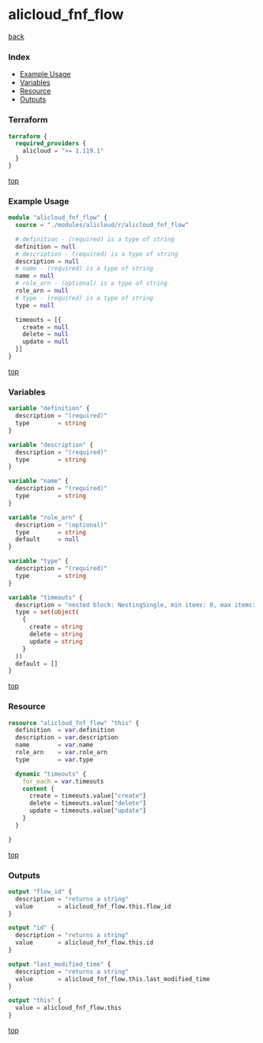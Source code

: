 # alicloud_fnf_flow

[back](../alicloud.md)

### Index

- [Example Usage](#example-usage)
- [Variables](#variables)
- [Resource](#resource)
- [Outputs](#outputs)

### Terraform

```terraform
terraform {
  required_providers {
    alicloud = ">= 1.119.1"
  }
}
```

[top](#index)

### Example Usage

```terraform
module "alicloud_fnf_flow" {
  source = "./modules/alicloud/r/alicloud_fnf_flow"

  # definition - (required) is a type of string
  definition = null
  # description - (required) is a type of string
  description = null
  # name - (required) is a type of string
  name = null
  # role_arn - (optional) is a type of string
  role_arn = null
  # type - (required) is a type of string
  type = null

  timeouts = [{
    create = null
    delete = null
    update = null
  }]
}
```

[top](#index)

### Variables

```terraform
variable "definition" {
  description = "(required)"
  type        = string
}

variable "description" {
  description = "(required)"
  type        = string
}

variable "name" {
  description = "(required)"
  type        = string
}

variable "role_arn" {
  description = "(optional)"
  type        = string
  default     = null
}

variable "type" {
  description = "(required)"
  type        = string
}

variable "timeouts" {
  description = "nested block: NestingSingle, min items: 0, max items: 0"
  type = set(object(
    {
      create = string
      delete = string
      update = string
    }
  ))
  default = []
}
```

[top](#index)

### Resource

```terraform
resource "alicloud_fnf_flow" "this" {
  definition  = var.definition
  description = var.description
  name        = var.name
  role_arn    = var.role_arn
  type        = var.type

  dynamic "timeouts" {
    for_each = var.timeouts
    content {
      create = timeouts.value["create"]
      delete = timeouts.value["delete"]
      update = timeouts.value["update"]
    }
  }

}
```

[top](#index)

### Outputs

```terraform
output "flow_id" {
  description = "returns a string"
  value       = alicloud_fnf_flow.this.flow_id
}

output "id" {
  description = "returns a string"
  value       = alicloud_fnf_flow.this.id
}

output "last_modified_time" {
  description = "returns a string"
  value       = alicloud_fnf_flow.this.last_modified_time
}

output "this" {
  value = alicloud_fnf_flow.this
}
```

[top](#index)